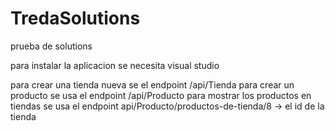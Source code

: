 # TredaSolutions
prueba de solutions

para instalar la aplicacion se necesita visual studio

para crear una tienda nueva se el endpoint /api/Tienda
para crear un producto se usa el endpoint /api/Producto
para mostrar los productos en tiendas se usa el endpoint api/Producto/productos-de-tienda/8 -> el id de la tienda
